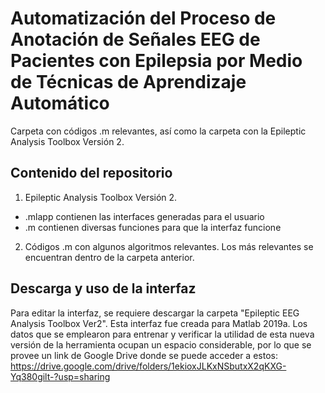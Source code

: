 # Automatización del Proceso de Anotación de Señales EEG de Pacientes con Epilepsia por Medio de Técnicas de Aprendizaje Automático

Carpeta con códigos .m relevantes, así como la carpeta con la Epileptic Analysis Toolbox Versión 2.

Contenido del repositorio
------

1. Epileptic Analysis Toolbox Versión 2.
  * .mlapp contienen las interfaces generadas para el usuario
  * .m contienen diversas funciones para que la interfaz funcione 
2. Códigos .m con algunos algoritmos relevantes. Los más relevantes se encuentran dentro de la carpeta anterior.

Descarga y uso de la interfaz
------
Para editar la interfaz, se requiere descargar la carpeta "Epileptic EEG Analysis Toolbox Ver2". Esta interfaz fue creada para Matlab 2019a. Los datos que se emplearon para entrenar y verificar la utilidad de esta nueva versión de la herramienta ocupan un espacio considerable, por lo que se provee un link de Google Drive donde se puede acceder a estos: https://drive.google.com/drive/folders/1ekioxJLKxNSbutxX2qKXG-Yq380gilt-?usp=sharing
